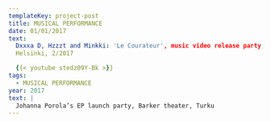 ```yaml
---
templateKey: project-post
title: MUSICAL PERFORMANCE
date: 01/01/2017
text: 
  Dxxxa D, Hzzzt and Minkki: 'Le Courateur', music video release party, Mascot,
  Helsinki, 2/2017

  {{< youtube stedz09Y-Bk >}}
tags:
  - MUSICAL PERFORMANCE
year: 2017
text: |
  Johanna Porola’s EP launch party, Barker theater, Turku
---
```

